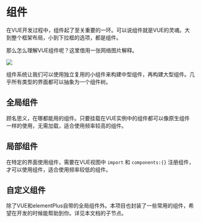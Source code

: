 # 组件
在VUE开发过程中，组件起了至关重要的一环。可以说组件就是VUE的灵魂。大到整个框架布局，小到下拉框的选项，都是组件。

那么怎么理解VUE组件呢？这里借用一张网络图片解释。

<img src="/components.png">

组件系统让我们可以使用独立复用的小组件来构建中型组件，再构建大型组件。几乎所有类型的界面都可以抽象为一个组件树。

## 全局组件
顾名思义，在哪都能用的组件。只要挂载在VUE实例中的组件都可以像原生组件一样的使用，无需加载，适合使用频率较高的组件。

## 局部组件
在特定的界面使用组件，需要在VUE视图中 ```import``` 和 ```components:{}``` 注册组件，才可以使用组件，适合使用频率较低的组件。

## 自定义组件
除了VUE和elementPlus自带的全局组件外。本项目也封装了一些常用的组件，希望在开发的时候能帮助到你。详见本文档的子节点。
